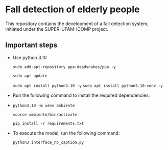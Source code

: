 # Fall detection of elderly people

This repository contains the development of a fall detection system, initiated under the SUPER-UFAM-ICOMP project.

## Important steps
- Use python 3.10 

  `sudo add-apt-repository ppa:deadsnakes/ppa -y`
  
  `sudo apt update`
  
  `sudo apt install python3.10 -y`
  `sudo apt install python3.10-venv -y`

- Run the following command to install the required dependencies:
- 
  `python3.10 -m venv ambiente`
  
  `source ambiente/bin/activate`
  
  `pip install -r requirements.txt`
- To execute the model, run the following command:

  `python3 interface_no_caption.py`




